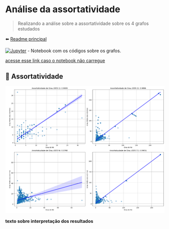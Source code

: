 # Análise da assortatividade

> Realizando a análise sobre a assortatividade sobre os 4 grafos estudados

⬅️ [Readme principal](../u2t1.md)

[![Jupyter](https://img.shields.io/badge/-Notebook-191A1B?style=flat-square&logo=jupyter)](https://github.com/CarlosG18/aedii_dca0209/blob/main/unidade2/U2T1/requisito_02/assortatividade.ipynb) - Notebook com os códigos sobre os grafos.

[acesse esse link caso o notebook não carregue](https://nbviewer.org/github/CarlosG18/aedii_dca0209/blob/main/unidade2/U2T1/requisito_02/assortatividade.ipynb)

## 🔄 Assortatividade

<p align="center">
    <img width=1000 src="../imgs/graficos_bipartidos.png"/>
</p>

**texto sobre interpretação dos resultados**
